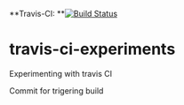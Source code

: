 **Travis-CI: **[![Build Status](https://travis-ci.com/KamilLenica/travis-ci-experiments.svg?branch=master)](https://travis-ci.com/KamilLenica/travis-ci-experiments)

# travis-ci-experiments
Experimenting with travis CI

Commit for trigering build
